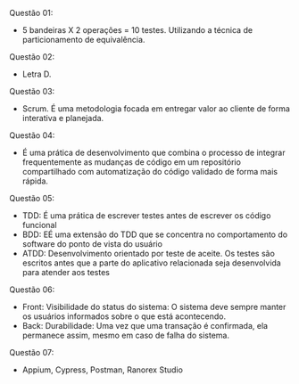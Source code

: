 Questão 01: 
- 5 bandeiras X 2 operações = 10 testes. Utilizando a técnica de particionamento de equivalência.

Questão 02:
- Letra D. 

Questão 03: 
- Scrum. É uma metodologia focada em entregar valor ao cliente de forma interativa e planejada.

Questão 04:
- É uma prática de desenvolvimento que combina o processo de integrar frequentemente as mudanças de código em um repositório compartilhado com automatização do código validado de forma mais rápida.

Questão 05:
- TDD: É uma prática de escrever testes antes de escrever os código funcional
- BDD: EÉ uma extensão do TDD que se concentra no comportamento do software do ponto de vista do usuário
- ATDD: Desenvolvimento orientado por teste de aceite. Os testes são escritos antes que a parte do aplicativo relacionada seja desenvolvida para atender aos testes

Questão 06:
- Front: Visibilidade do status do sistema: O sistema deve sempre manter os usuários informados sobre o que está acontecendo.
- Back: Durabilidade: Uma vez que uma transação é confirmada, ela permanece assim, mesmo em caso de falha do sistema.

Questão 07:
- Appium, Cypress, Postman, Ranorex Studio
